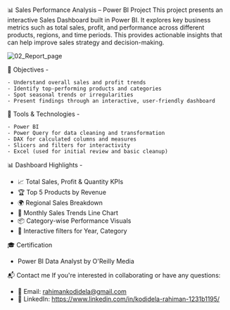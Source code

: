 
📊 Sales Performance Analysis – Power BI Project
This project presents an interactive Sales Dashboard built in Power BI. It explores key business metrics such as total sales, profit, and performance across different products, regions, and time periods. This provides actionable insights that can help improve sales strategy and decision-making.

![02_Report_page](https://github.com/user-attachments/assets/7119a794-7956-42be-85d8-0aef1947501c)


🧠 Objectives -

    - Understand overall sales and profit trends
    - Identify top-performing products and categories
    - Spot seasonal trends or irregularities
    - Present findings through an interactive, user-friendly dashboard

🧰 Tools & Technologies -

    - Power BI
    - Power Query for data cleaning and transformation
    - DAX for calculated columns and measures
    - Slicers and filters for interactivity
    - Excel (used for initial review and basic cleanup)

📊 Dashboard Highlights -

   - 📈 Total Sales, Profit & Quantity KPIs
   - 🏆 Top 5 Products by Revenue
   - 🌍 Regional Sales Breakdown
   - 📆 Monthly Sales Trends Line Chart
   - 📦 Category-wise Performance Visuals
   - 🧭 Interactive filters for Year, Category

🎓 Certification
   - Power BI Data Analyst by O'Reilly Media

📬 Contact me If you're interested in collaborating or have any questions:
   - 📧 Email: rahimankodidela@gmail.com
   - 💼 LinkedIn: https://www.linkedin.com/in/kodidela-rahiman-1231b1195/
